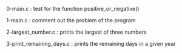 0-main.c : test for the function positive_or_negative()

1-main.c : comment out the problem of the program

2-largest_number.c : prints the largest of three numbers

3-print_remaining_days.c : prints the remaining days in a given year


